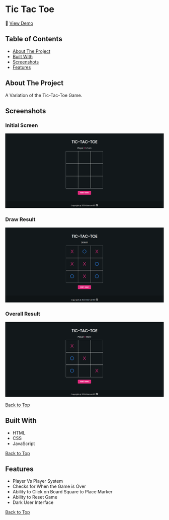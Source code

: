 # Tic Tac Toe

🔗 [View Demo](https://eternum101.github.io/tic-tac-toe/)

## Table of Contents
- [About The Project](#about-the-project)
- [Built With](#built-with)
- [Screenshots](#screenshots)
- [Features](#features)

## About The Project
A Variation of the Tic-Tac-Toe Game.

## Screenshots

### Initial Screen
![](screenshots/initial-screen-tic-tac-toe.png)

### Draw Result
![](screenshots/draw-result-tic-tac-toe.png)

### Overall Result
![](screenshots/result-tic-tac-toe.png)

[Back to Top](#tic-tac-toe)

## Built With
- HTML
- CSS
- JavaScript

[Back to Top](#tic-tac-toe)

## Features

- Player Vs Player System
- Checks for When the Game is Over
- Ability to Click on Board Square to Place Marker
- Ability to Reset Game
- Dark User Interface

[Back to Top](#tic-tac-toe)



